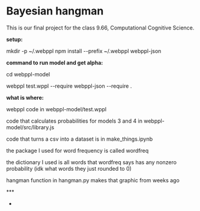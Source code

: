 # Bayesian hangman

This is our final project for the class 9.66, Computational Cognitive Science.

**setup:**

mkdir -p ~/.webppl
npm install --prefix ~/.webppl webppl-json

**command to run model and get alpha:**

cd webppl-model

webppl test.wppl --require webppl-json --require .

**what is where:**

webppl code in webppl-model/test.wppl

code that calculates probabilities for models 3 and 4 in webppl-model/src/library.js

code that turns a csv into a dataset is in make_things.ipynb

the package I used for word frequency is called wordfreq

the dictionary I used is all words that wordfreq says has any nonzero probability (idk what words they just rounded to 0)

hangman function in hangman.py makes that graphic from weeks ago

**\*

*
